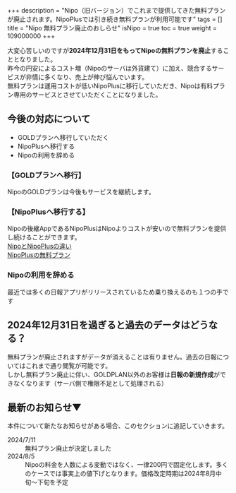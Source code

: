 +++
description = "Nipo（旧バージョン）でこれまで提供してきた無料プランが廃止されます。NipoPlusでは引き続き無料プランが利用可能です"
tags = []
title = "Nipo 無料プラン廃止のおしらせ"
isNipo = true
toc = true
weight = 109000000
+++


大変心苦しいのですが**2024年12月31日をもってNipoの無料プランを廃止**することとなりました。  
昨今の円安によるコスト増（Nipoのサーバは外貨建て）に加え、競合するサービスが非情に多くなり、売上が伸び悩んでいます。  
無料プランは運用コストが低いNipoPlusに移行していただき、Nipoは有料プラン専用のサービスとさせていただくことになりました。

## 今後の対応について

- GOLDプランへ移行していただく
- NipoPlusへ移行する
- Nipoの利用を辞める


### 【GOLDプランへ移行】

NipoのGOLDプランは今後もサービスを継続します。

### 【NipoPlusへ移行する】

Nipoの後継AppであるNipoPlusはNipoよりコストが安いので無料プランを提供し続けることができます。  
[NipoとNipoPlusの違い](/legacy/about/diff/)  
[NipoPlusの無料プラン](/docs/price/free/)  

### Nipoの利用を辞める

最近では多くの日報アプリがリリースされているため乗り換えるのも１つの手です

## 2024年12月31日を過ぎると過去のデータはどうなる？

無料プランが廃止されますがデータが消えることは有りません。過去の日報についてはこれまで通り閲覧が可能です。<br />
しかし無料プラン廃止に伴い、GOLDPLAN以外のお客様は<strong>日報の新規作成</strong>ができなくなります（サーバ側で権限不足として処理される）<br />


## 最新のお知らせ▼

本件について新たなお知らせがある場合、このセクションに追記していきます。

<dl class="basic">
<dt>2024/7/11</dt>
<dd>無料プラン廃止が決定しました</dd>
<dt>2024/8/5</dt>
<dd>Nipoの料金を人数による変動ではなく、一律200円で固定化します。多くのケースでは事実上の値下げとなります。価格改定時期は2024年8月中旬〜下旬を予定</dd>
</dl>

